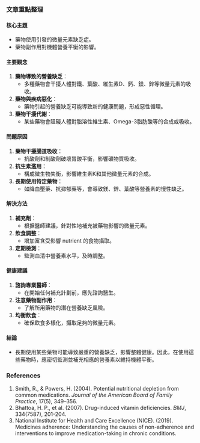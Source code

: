 ### 文章重點整理

#### 核心主題
- 藥物使用引發的微量元素缺乏症。
- 藥物副作用對機體營養平衡的影響。

#### 主要觀念
1. **藥物導致的營養缺乏**：
   - 多種藥物會干擾人體對鐵、葉酸、維生素D、鈣、鎂、鋅等微量元素的吸收。
2. **藥物與疾病惡化**：
   - 藥物引起的營養缺乏可能導致新的健康問題，形成惡性循環。
3. **藥物干擾代謝**：
   - 某些藥物會阻礙人體對脂溶性維生素、Omega-3脂肪酸等的合成或吸收。

#### 問題原因
1. **藥物干擾腸道吸收**：
   - 抗酸劑和制酸劑破壞胃酸平衡，影響礦物質吸收。
2. **抗生素濫用**：
   - 構成微生物失衡，影響維生素K和其他微量元素的合成。
3. **長期使用特定藥物**：
   - 如降血壓藥、抗抑郁藥等，會導致鎂、鋅、葉酸等營養素的慢性缺乏。

#### 解決方法
1. **補充劑**：
   - 根据醫師建議，針對性地補充被藥物影響的微量元素。
2. **飲食調整**：
   - 增加富含受影響 nutrient 的食物攝取。
3. **定期檢測**：
   - 監測血清中營養素水平，及時調整。

#### 健康建議
1. **諮詢專業醫師**：
   - 在開始任何補充計劃前，應先諮詢醫生。
2. **注意藥物副作用**：
   - 了解所用藥物的潛在營養缺乏風險。
3. **均衡飲食**：
   - 確保飲食多樣化，攝取足夠的微量元素。

#### 結論
- 長期使用某些藥物可能導致嚴重的營養缺乏，影響整體健康。因此，在使用這些藥物時，應密切監測並補充相應的營養素以維持機體平衡。

### References
1. Smith, R., & Powers, H. (2004). Potential nutritional depletion from common medications. *Journal of the American Board of Family Practice*, 17(5), 349–356.
2. Bhattoa, H. P., et al. (2007). Drug-induced vitamin deficiencies. *BMJ*, 334(7587), 201-204.
3. National Institute for Health and Care Excellence (NICE). (2019). Medicines adherence: Understanding the causes of non-adherence and interventions to improve medication-taking in chronic conditions.